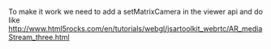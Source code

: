 To make it work we need to add a setMatrixCamera in the viewer api and do like
http://www.html5rocks.com/en/tutorials/webgl/jsartoolkit_webrtc/AR_mediaStream_three.html
